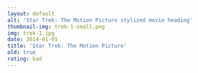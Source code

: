 ```yaml
---
layout: default
alt: 'Star Trek: The Motion Picture stylized movie heading'
thumbnail-img: trek-1-small.png
img: trek-1.jpg
date: 2014-01-01
title: 'Star Trek: The Motion Picture'
old: true
rating: bad
---
```

